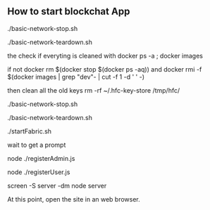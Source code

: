 ## How to start blockchat App


./basic-network-stop.sh

./basic-network-teardown.sh

the check if everyting is cleaned with 
docker ps -a ; docker images

if not 
docker rm $(docker stop $(docker ps -aq))
and 
docker rmi -f $(docker images | grep "dev"- | cut -f 1 -d ' ' -)

then clean all the old keys
rm -rf ~/.hfc-key-store /tmp/hfc/

./basic-network-stop.sh

./basic-network-teardown.sh

./startFabric.sh

wait to get a prompt

node ./registerAdmin.js

node ./registerUser.js

screen -S server -dm node server

At this point, open the site in an web browser.
